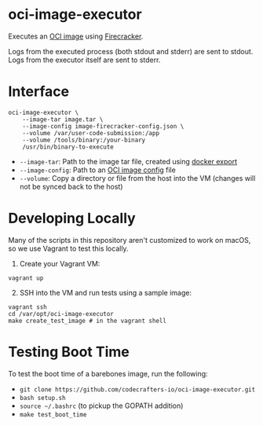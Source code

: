 # oci-image-executor

Executes an [OCI image](https://github.com/opencontainers/image-spec) using [Firecracker](https://github.com/firecracker-microvm/firecracker).

Logs from the executed process (both stdout and stderr) are sent to stdout. Logs from the executor 
itself are sent to stderr.

# Interface

```shell
oci-image-executor \
    --image-tar image.tar \
    --image-config image-firecracker-config.json \
    --volume /var/user-code-submission:/app
    --volume /tools/binary:/your-binary
    /usr/bin/binary-to-execute
```

- `--image-tar`: Path to the image tar file, created using [docker export](https://docs.docker.com/engine/reference/commandline/export/)
- `--image-config`: Path to an [OCI image config](https://github.com/opencontainers/image-spec/blob/main/config.md) file
- `--volume`: Copy a directory or file from the host into the VM (changes will not be synced back to the host)

# Developing Locally

Many of the scripts in this repository aren't customized to work on macOS, so we use Vagrant to test this locally.

1. Create your Vagrant VM:

```shell
vagrant up
```

2. SSH into the VM and run tests using a sample image:

```shell
vagrant ssh
cd /var/opt/oci-image-executor
make create_test_image # in the vagrant shell
```

# Testing Boot Time

To test the boot time of a barebones image, run the following: 

- `git clone https://github.com/codecrafters-io/oci-image-executor.git`
- `bash setup.sh`
- `source ~/.bashrc` (to pickup the GOPATH addition)
- `make test_boot_time`
